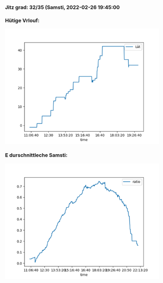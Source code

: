 ### Jitz grad: 32/35 (Samsti, 2022-02-26 19:45:00

### Hütige Vrlouf:
![Graph](Today.png)

### E durschnittleche Samsti:
![Graph](Samsti.png)